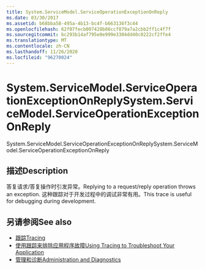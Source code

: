 ```yaml
---
title: System.ServiceModel.ServiceOperationExceptionOnReply
ms.date: 03/30/2017
ms.assetid: b68bba58-495a-4b13-bc4f-b663136f3c44
ms.openlocfilehash: 62f07fecb007428b86ccf879a7a2cbb2ff1c4f7f
ms.sourcegitcommit: bc293b14af795e0e999e3304dd40c0222cf2ffe4
ms.translationtype: MT
ms.contentlocale: zh-CN
ms.lasthandoff: 11/26/2020
ms.locfileid: "96270024"
---
```

# <a name="systemservicemodelserviceoperationexceptiononreply"></a><span data-ttu-id="f5994-102">System.ServiceModel.ServiceOperationExceptionOnReply</span><span class="sxs-lookup"><span data-stu-id="f5994-102">System.ServiceModel.ServiceOperationExceptionOnReply</span></span>

<span data-ttu-id="f5994-103">System.ServiceModel.ServiceOperationExceptionOnReply</span><span class="sxs-lookup"><span data-stu-id="f5994-103">System.ServiceModel.ServiceOperationExceptionOnReply</span></span>  
  
## <a name="description"></a><span data-ttu-id="f5994-104">描述</span><span class="sxs-lookup"><span data-stu-id="f5994-104">Description</span></span>  

 <span data-ttu-id="f5994-105">答复请求/答复操作时引发异常。</span><span class="sxs-lookup"><span data-stu-id="f5994-105">Replying to a request/reply operation throws an exception.</span></span> <span data-ttu-id="f5994-106">这种跟踪对于开发过程中的调试非常有用。</span><span class="sxs-lookup"><span data-stu-id="f5994-106">This trace is useful for debugging during development.</span></span>  
  
## <a name="see-also"></a><span data-ttu-id="f5994-107">另请参阅</span><span class="sxs-lookup"><span data-stu-id="f5994-107">See also</span></span>

- [<span data-ttu-id="f5994-108">跟踪</span><span class="sxs-lookup"><span data-stu-id="f5994-108">Tracing</span></span>](index.md)
- [<span data-ttu-id="f5994-109">使用跟踪来排除应用程序故障</span><span class="sxs-lookup"><span data-stu-id="f5994-109">Using Tracing to Troubleshoot Your Application</span></span>](using-tracing-to-troubleshoot-your-application.md)
- [<span data-ttu-id="f5994-110">管理和诊断</span><span class="sxs-lookup"><span data-stu-id="f5994-110">Administration and Diagnostics</span></span>](../index.md)

